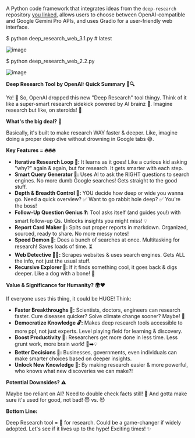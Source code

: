 A Python code framework that integrates ideas from the `deep-research` repository [you linked](https://github.com/dzhng/deep-research), allows users to choose between OpenAI-compatible and Google Gemini Pro APIs, and uses Gradio for a user-friendly web interface.

$ python deep_research_web_3.1.py # latest

![image](https://github.com/user-attachments/assets/31679f59-2f82-4e5c-8705-560fa9436e11)

$ python deep_research_web_2.2.py

![image](https://github.com/user-attachments/assets/f95db13e-5b6e-450b-b744-e97fbf307170)

**Deep Research Tool by OpenAI:  Quick Summary 🚀🔍**

Yo! 👋  So, OpenAI dropped this new "Deep Research" tool thingy.  Think of it like a super-smart research sidekick powered by AI brainz 🧠.  Imagine research but like, on steroids! 💪

**What's the big deal? 🤔**

Basically, it's built to make research WAY faster & deeper.  Like, imagine doing a proper deep dive without drowning in Google tabs 😅.

**Key Features = 🔥🔥🔥**

* **Iterative Research Loop 🔄:**  It learns as it goes!  Like a curious kid asking "why?" again & again, but for research.  It gets smarter with each step.
* **Smart Query Generator 🎯:**  Uses AI to ask the RIGHT questions to search engines.  No more dumb Google searches!  Gets straight to the good stuff.
* **Depth & Breadth Control 📏:** YOU decide how deep or wide you wanna go.  Need a quick overview? ✅  Want to go rabbit hole deep? ✅  You're the boss!
* **Follow-Up Question Genius ❓:**  Tool asks itself (and guides you!) with smart follow-up Qs.  Unlocks insights you might miss! 💡
* **Report Card Maker 📝:**  Spits out proper reports in markdown.  Organized, sourced, ready to share.  No more messy notes!
* **Speed Demon 💨:**  Does a bunch of searches at once.  Multitasking for research!  Saves loads of time. ⏳
* **Web Detective 🕵️‍♀️:**  Scrapes websites & uses search engines.  Gets ALL the info, not just the usual stuff.
* **Recursive Explorer 🔄:**  If it finds something cool, it goes back & digs deeper.  Like a dog with a bone! 🦴

**Value & Significance for Humanity? 🌍❤️**

If everyone uses this thing, it could be HUGE!  Think:

* **Faster Breakthroughs 🚀:**  Scientists, doctors, engineers can research faster.  Cure diseases quicker?  Solve climate change sooner?  Maybe! 🤞
* **Democratize Knowledge 🔓:**  Makes deep research tools accessible to more ppl, not just experts.  Level playing field for learning & discovery.
* **Boost Productivity 💯:**  Researchers get more done in less time.  Less grunt work, more brain work!  🧠➡️💡
* **Better Decisions 🤝:**  Businesses, governments, even individuals can make smarter choices based on deeper insights.
* **Unlock New Knowledge 🤯:**  By making research easier & more powerful, who knows what new discoveries we can make?!

**Potential Downsides?  ⚠️**

Maybe too reliant on AI?  Need to double check facts still!  🤔  And gotta make sure it's used for good, not bad!  😇 vs. 😈

**Bottom Line:**

Deep Research tool =  🚀 for research.  Could be a game-changer if widely adopted.  Let's see if it lives up to the hype!  Exciting times! ✨
